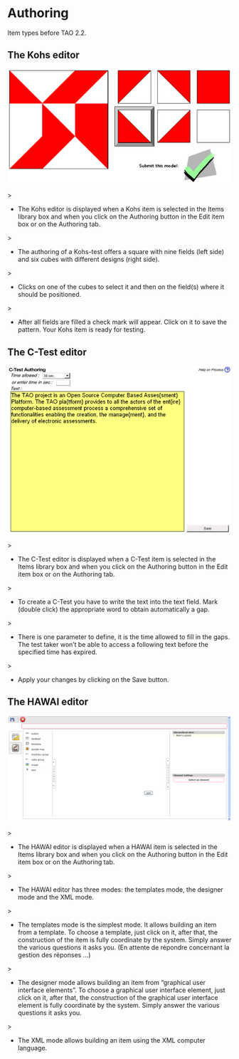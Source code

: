 <!--
created_at: '2012-06-29 08:55:20'
updated_at: '2012-06-29 08:55:45'
authors:
    - 'Jehan Bihin'
tags:
    - Items
-->

Authoring
=========



Item types before TAO 2.2.

The Kohs editor
---------------

![](../resources/kohs-authoring.png)

\> <br/>
* The Kohs editor is displayed when a Kohs item is selected in the Items library box and when you click on the Authoring button in the Edit item box or on the Authoring tab.<br/>

\> <br/>
* The authoring of a Kohs-test offers a square with nine fields (left side) and six cubes with different designs (right side).<br/>

\> <br/>
* Clicks on one of the cubes to select it and then on the field(s) where it should be positioned.<br/>

\> <br/>
* After all fields are filled a check mark will appear. Click on it to save the pattern. Your Kohs item is ready for testing.

The C-Test editor
-----------------

![](../resources/ctest-authoring.png)

\> <br/>
* The C-Test editor is displayed when a C-Test item is selected in the Items library box and when you click on the Authoring button in the Edit item box or on the Authoring tab.<br/>

\> <br/>
* To create a C-Test you have to write the text into the text field. Mark (double click) the appropriate word to obtain automatically a gap.<br/>

\> <br/>
* There is one parameter to define, it is the time allowed to fill in the gaps. The test taker won’t be able to access a following text before the specified time has expired.<br/>

\> <br/>
* Apply your changes by clicking on the Save button.

The HAWAI editor
----------------

![](../resources/hawai-authoring.png)

\> <br/>
* The HAWAI editor is displayed when a HAWAI item is selected in the Items library box and when you click on the Authoring button in the Edit item box or on the Authoring tab.<br/>

\> <br/>
* The HAWAI editor has three modes: the templates mode, the designer mode and the XML mode.<br/>

\> <br/>
* The templates mode is the simplest mode. It allows building an item from a template. To choose a template, just click on it, after that, the construction of the item is fully coordinate by the system. Simply answer the various questions it asks you. (En attente de répondre concernant la gestion des réponses …)<br/>

\> <br/>
* The designer mode allows building an item from “graphical user interface elements”. To choose a graphical user interface element, just click on it, after that, the construction of the graphical user interface element is fully coordinate by the system. Simply answer the various questions it asks you.<br/>

\> <br/>
* The XML mode allows building an item using the XML computer language.


